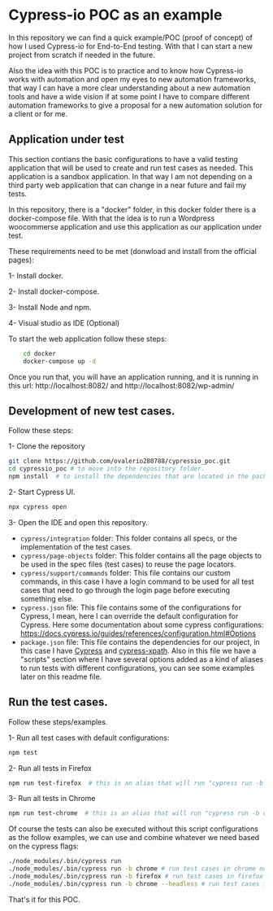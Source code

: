 # Cypress-io POC as an example

In this repository we can find a quick example/POC (proof of concept) of how I used Cypress-io for End-to-End testing. With that I can start a new project from scratch if needed in the future. 

Also the idea with this POC is to practice and to know how Cypress-io works with automation and open my eyes to new automation frameworks, that way I can have a more clear understanding about a new automation tools and have a wide vision if at some point I have to compare different automation frameworks to give a proposal for a new automation solution for a client or for me.

## Application under test
This section contians the basic configurations to have a valid testing application that will be used to create and run test cases as needed. This application is a sandbox application. In that way I am not depending on a third party web application that can change in a near future and fail my tests.

In this repository, there is a "docker" folder, in this docker folder there is a docker-compose file. With that the idea is to run a Wordpress woocommerse application and use this application as our application under test.

These requirements need to be met (donwload and install from the official pages):

1- Install docker.

2- Install docker-compose.

3- Install Node and npm.

4- Visual studio as IDE (Optional)

To start the web application follow these steps:
```bash 
    cd docker
    docker-compose up -d
```

Once you run that, you will have an application running, and it is running in this url: http://localhost:8082/ and http://localhost:8082/wp-admin/

## Development of new test cases.
Follow these steps:

1- Clone the repository
    
```bash
git clone https://github.com/ovalerio280788/cypressio_poc.git
cd cypressio_poc # to move into the repository folder.
npm install  # to install the dependencies that are located in the package.json file.
```

2- Start Cypress UI. 
```bash 
npx cypress open
```

3- Open the IDE and open this repository.  
- `cypress/integration` folder: This folder contains all specs, or the implementation of the test cases.
- `cypress/page-objects` folder: This folder contains all the page objects to be used in the spec files (test cases) to reuse the page locators.
- `cypress/support/commands` folder: This file contains our custom commands, in this case I have a login command to be used for all test cases that need to go through the login page before executing something else.
- `cypress.json` file: This file contains some of the configurations for Cypress, I mean, here I can override the default configuration for Cypress. Here some documentation about some cypress configurations: https://docs.cypress.io/guides/references/configuration.html#Options 
- `package.json` file: This file contains the dependencies for our project, in this case I have [Cypress](https://www.cypress.io/) and [cypress-xpath](https://github.com/cypress-io/cypress-xpath).
Also in this file we have a "scripts" section where I have several options added as a kind of aliases to run tests with different configurations, you can see some examples later on this readme file.

## Run the test cases.
Follow these steps/examples.

1- Run all test cases with default configurations:
```bash
npm test
```
2- Run all tests in Firefox
```bash
npm run test-firefox  # this is an alias that will run "cypress run -b firefox"
```
3- Run all tests in Chrome
```bash
npm run test-chrome  # this is an alias that will run "cypress run -b chrome"
```

Of course the tests can also be executed without this script configurations as the follow examples, we can use and combine whatever we need based on the cypress flags:
```bash 
./node_modules/.bin/cypress run 
./node_modules/.bin/cypress run -b chrome # run test cases in chrome not headless
./node_modules/.bin/cypress run -b firefox # run test cases in firefox not headless
./node_modules/.bin/cypress run -b chrome --headless # run test cases in chrome headless
```


That's it for this POC.